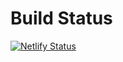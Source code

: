 # Build Status
[![Netlify Status](https://api.netlify.com/api/v1/badges/7da5d9dc-a8d5-48dc-9444-f37fb4a000d2/deploy-status)](https://app.netlify.com/sites/domain-redirects-4acd96/deploys)
